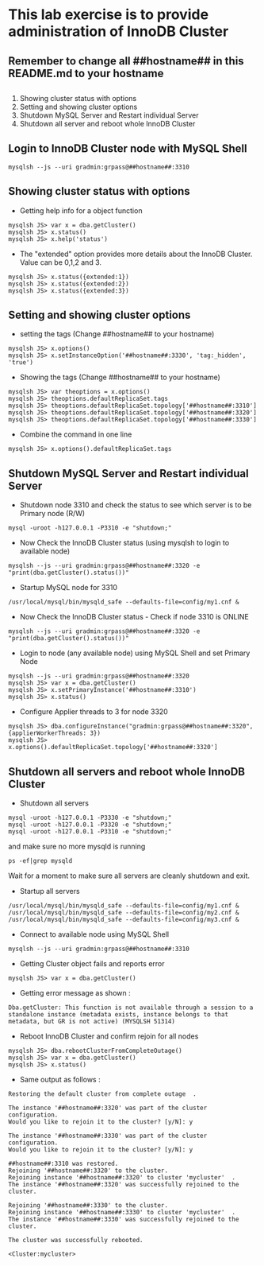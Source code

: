# This lab exercise is to provide administration of InnoDB Cluster
## Remember to change all **##hostname##** in this README.md to your hostname
##
1. Showing cluster status with options
2. Setting and showing cluster options
3. Shutdown MySQL Server and Restart individual Server
4. Shutdown all server and reboot whole InnoDB Cluster


## Login to InnoDB Cluster node with MySQL Shell
```
mysqlsh --js --uri gradmin:grpass@##hostname##:3310

```

## Showing cluster status with options
  * Getting help info for a object function

```
mysqlsh JS> var x = dba.getCluster()
mysqlsh JS> x.status()
mysqlsh JS> x.help('status')
```

  * The "extended" option provides more details about the InnoDB Cluster.  Value can be 0,1,2 and 3.

```
mysqlsh JS> x.status({extended:1})
mysqlsh JS> x.status({extended:2})
mysqlsh JS> x.status({extended:3})
```

## Setting and showing cluster options
  * setting the tags  (Change ##hostname## to your hostname)
```
mysqlsh JS> x.options()
mysqlsh JS> x.setInstanceOption('##hostname##:3330', 'tag:_hidden', 'true')
```

  * Showing the tags  (Change ##hostname## to your hostname)
```
mysqlsh JS> var theoptions = x.options()
mysqlsh JS> theoptions.defaultReplicaSet.tags
mysqlsh JS> theoptions.defaultReplicaSet.topology['##hostname##:3310']
mysqlsh JS> theoptions.defaultReplicaSet.topology['##hostname##:3320']
mysqlsh JS> theoptions.defaultReplicaSet.topology['##hostname##:3330']
```

  * Combine the command in one line
```
mysqlsh JS> x.options().defaultReplicaSet.tags

```


## Shutdown MySQL Server and Restart individual Server

  * Shutdown node 3310 and check the status to see which server is to be Primary node (R/W)

```
mysql -uroot -h127.0.0.1 -P3310 -e "shutdown;"
```

  * Now Check the InnoDB Cluster status (using mysqlsh to login to available node)
```
mysqlsh --js --uri gradmin:grpass@##hostname##:3320 -e "print(dba.getCluster().status())"
```

  * Startup MySQL node for 3310 
```
/usr/local/mysql/bin/mysqld_safe --defaults-file=config/my1.cnf &
```

  * Now Check the InnoDB Cluster status - Check if node 3310 is ONLINE
```
mysqlsh --js --uri gradmin:grpass@##hostname##:3320 -e "print(dba.getCluster().status())"
```

  * Login to node (any available node) using MySQL Shell and set Primary Node 
```
mysqlsh --js --uri gradmin:grpass@##hostname##:3320
mysqlsh JS> var x = dba.getCluster()
mysqlsh JS> x.setPrimaryInstance('##hostname##:3310')
mysqlsh JS> x.status()

```
  * Configure Applier threads to 3 for node 3320
```
mysqlsh JS> dba.configureInstance("gradmin:grpass@##hostname##:3320", {applierWorkerThreads: 3})
mysqlsh JS> x.options().defaultReplicaSet.topology['##hostname##:3320']

```

## Shutdown all servers and reboot whole InnoDB Cluster

  * Shutdown all servers
```
mysql -uroot -h127.0.0.1 -P3330 -e "shutdown;"
mysql -uroot -h127.0.0.1 -P3320 -e "shutdown;"
mysql -uroot -h127.0.0.1 -P3310 -e "shutdown;"
```
and make sure no more mysqld is running
```
ps -ef|grep mysqld
```


Wait for a moment to make sure all servers are cleanly shutdown and exit.

  * Startup  all servers

```
/usr/local/mysql/bin/mysqld_safe --defaults-file=config/my1.cnf &
/usr/local/mysql/bin/mysqld_safe --defaults-file=config/my2.cnf &
/usr/local/mysql/bin/mysqld_safe --defaults-file=config/my3.cnf &
```

  * Connect to available node using MySQL Shell
```
mysqlsh --js --uri gradmin:grpass@##hostname##:3310
```

  * Getting Cluster object fails and reports error
```
mysqlsh JS> var x = dba.getCluster()
```

  * Getting error  message as shown :
```
Dba.getCluster: This function is not available through a session to a standalone instance (metadata exists, instance belongs to that metadata, but GR is not active) (MYSQLSH 51314)
```

  * Reboot InnoDB Cluster and confirm rejoin for all nodes
```
mysqlsh JS> dba.rebootClusterFromCompleteOutage()
mysqlsh JS> var x = dba.getCluster()
mysqlsh JS> x.status()
```

  * Same output as follows : 
```
Restoring the default cluster from complete outage  .

The instance '##hostname##:3320' was part of the cluster configuration.
Would you like to rejoin it to the cluster? [y/N]: y

The instance '##hostname##:3330' was part of the cluster configuration.
Would you like to rejoin it to the cluster? [y/N]: y

##hostname##:3310 was restored.
Rejoining '##hostname##:3320' to the cluster.
Rejoining instance '##hostname##:3320' to cluster 'mycluster'  .
The instance '##hostname##:3320' was successfully rejoined to the cluster.

Rejoining '##hostname##:3330' to the cluster.
Rejoining instance '##hostname##:3330' to cluster 'mycluster'  .
The instance '##hostname##:3330' was successfully rejoined to the cluster.

The cluster was successfully rebooted.

<Cluster:mycluster>
```


